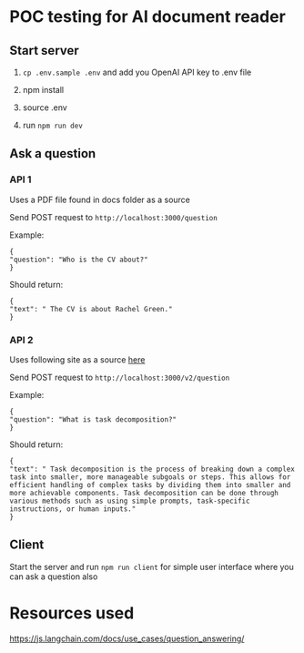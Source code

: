 # POC testing for AI document reader

## Start server

1. `cp .env.sample .env` and add you OpenAI API key to .env file

2. npm install

3. source .env

4. run `npm run dev`

## Ask a question

### API 1

Uses a PDF file found in docs folder as a source

Send POST request to `http://localhost:3000/question`

Example:

```
{
"question": "Who is the CV about?"
}
```

Should return:

```
{
"text": " The CV is about Rachel Green."
}
```

### API 2

Uses following site as a source [here](https://lilianweng.github.io/posts/2023-06-23-agent/)

Send POST request to `http://localhost:3000/v2/question`

Example:

```
{
"question": "What is task decomposition?"
}
```

Should return:

```
{
"text": " Task decomposition is the process of breaking down a complex task into smaller, more manageable subgoals or steps. This allows for efficient handling of complex tasks by dividing them into smaller and more achievable components. Task decomposition can be done through various methods such as using simple prompts, task-specific instructions, or human inputs."
}
```

## Client

Start the server and run `npm run client` for simple user interface where you can ask a question also

# Resources used

https://js.langchain.com/docs/use_cases/question_answering/

